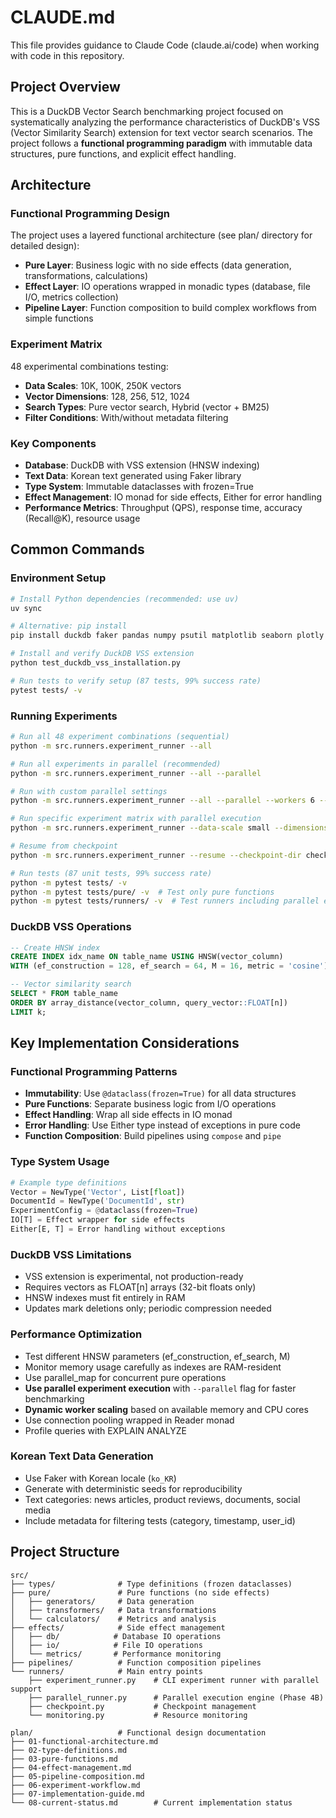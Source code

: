 # CLAUDE.md

This file provides guidance to Claude Code (claude.ai/code) when working with code in this repository.

## Project Overview

This is a DuckDB Vector Search benchmarking project focused on systematically analyzing the performance characteristics of DuckDB's VSS (Vector Similarity Search) extension for text vector search scenarios. The project follows a **functional programming paradigm** with immutable data structures, pure functions, and explicit effect handling.

## Architecture

### Functional Programming Design
The project uses a layered functional architecture (see plan/ directory for detailed design):
- **Pure Layer**: Business logic with no side effects (data generation, transformations, calculations)
- **Effect Layer**: IO operations wrapped in monadic types (database, file I/O, metrics collection)
- **Pipeline Layer**: Function composition to build complex workflows from simple functions

### Experiment Matrix
48 experimental combinations testing:
- **Data Scales**: 10K, 100K, 250K vectors
- **Vector Dimensions**: 128, 256, 512, 1024
- **Search Types**: Pure vector search, Hybrid (vector + BM25)
- **Filter Conditions**: With/without metadata filtering

### Key Components
- **Database**: DuckDB with VSS extension (HNSW indexing)
- **Text Data**: Korean text generated using Faker library
- **Type System**: Immutable dataclasses with frozen=True
- **Effect Management**: IO monad for side effects, Either for error handling
- **Performance Metrics**: Throughput (QPS), response time, accuracy (Recall@K), resource usage

## Common Commands

### Environment Setup
```bash
# Install Python dependencies (recommended: use uv)
uv sync

# Alternative: pip install
pip install duckdb faker pandas numpy psutil matplotlib seaborn plotly pyrsistent

# Install and verify DuckDB VSS extension
python test_duckdb_vss_installation.py

# Run tests to verify setup (87 tests, 99% success rate)
pytest tests/ -v
```

### Running Experiments
```bash
# Run all 48 experiment combinations (sequential)
python -m src.runners.experiment_runner --all

# Run all experiments in parallel (recommended)
python -m src.runners.experiment_runner --all --parallel

# Run with custom parallel settings
python -m src.runners.experiment_runner --all --parallel --workers 6 --max-memory 8000

# Run specific experiment matrix with parallel execution
python -m src.runners.experiment_runner --data-scale small --dimensions 128,256 --parallel

# Resume from checkpoint
python -m src.runners.experiment_runner --resume --checkpoint-dir checkpoints/

# Run tests (87 unit tests, 99% success rate)
python -m pytest tests/ -v
python -m pytest tests/pure/ -v  # Test only pure functions
python -m pytest tests/runners/ -v  # Test runners including parallel execution
```

### DuckDB VSS Operations
```sql
-- Create HNSW index
CREATE INDEX idx_name ON table_name USING HNSW(vector_column)
WITH (ef_construction = 128, ef_search = 64, M = 16, metric = 'cosine');

-- Vector similarity search
SELECT * FROM table_name
ORDER BY array_distance(vector_column, query_vector::FLOAT[n])
LIMIT k;
```

## Key Implementation Considerations

### Functional Programming Patterns
- **Immutability**: Use `@dataclass(frozen=True)` for all data structures
- **Pure Functions**: Separate business logic from I/O operations
- **Effect Handling**: Wrap all side effects in IO monad
- **Error Handling**: Use Either type instead of exceptions in pure code
- **Function Composition**: Build pipelines using `compose` and `pipe`

### Type System Usage
```python
# Example type definitions
Vector = NewType('Vector', List[float])
DocumentId = NewType('DocumentId', str)
ExperimentConfig = @dataclass(frozen=True)
IO[T] = Effect wrapper for side effects
Either[E, T] = Error handling without exceptions
```

### DuckDB VSS Limitations
- VSS extension is experimental, not production-ready
- Requires vectors as FLOAT[n] arrays (32-bit floats only)
- HNSW indexes must fit entirely in RAM
- Updates mark deletions only; periodic compression needed

### Performance Optimization
- Test different HNSW parameters (ef_construction, ef_search, M)
- Monitor memory usage carefully as indexes are RAM-resident
- Use parallel_map for concurrent pure operations
- **Use parallel experiment execution** with `--parallel` flag for faster benchmarking
- **Dynamic worker scaling** based on available memory and CPU cores
- Use connection pooling wrapped in Reader monad
- Profile queries with EXPLAIN ANALYZE

### Korean Text Data Generation
- Use Faker with Korean locale (`ko_KR`)
- Generate with deterministic seeds for reproducibility
- Text categories: news articles, product reviews, documents, social media
- Include metadata for filtering tests (category, timestamp, user_id)

## Project Structure

```
src/
├── types/              # Type definitions (frozen dataclasses)
├── pure/               # Pure functions (no side effects)
│   ├── generators/     # Data generation
│   ├── transformers/   # Data transformations
│   └── calculators/    # Metrics and analysis
├── effects/            # Side effect management
│   ├── db/            # Database IO operations
│   ├── io/            # File IO operations
│   └── metrics/       # Performance monitoring
├── pipelines/          # Function composition pipelines
└── runners/            # Main entry points
    ├── experiment_runner.py    # CLI experiment runner with parallel support
    ├── parallel_runner.py      # Parallel execution engine (Phase 4B)
    ├── checkpoint.py           # Checkpoint management
    └── monitoring.py           # Resource monitoring

plan/                   # Functional design documentation
├── 01-functional-architecture.md
├── 02-type-definitions.md
├── 03-pure-functions.md
├── 04-effect-management.md
├── 05-pipeline-composition.md
├── 06-experiment-workflow.md
├── 07-implementation-guide.md
└── 08-current-status.md        # Current implementation status
```
